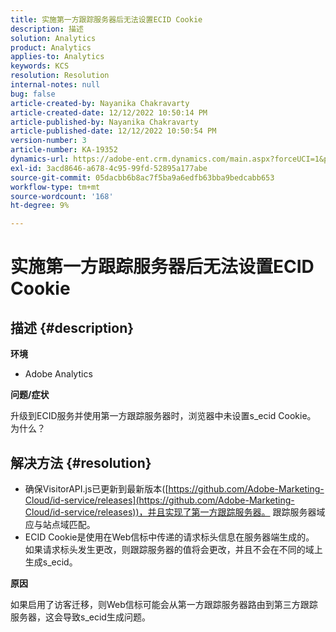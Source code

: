 ```yaml
---
title: 实施第一方跟踪服务器后无法设置ECID Cookie
description: 描述
solution: Analytics
product: Analytics
applies-to: Analytics
keywords: KCS
resolution: Resolution
internal-notes: null
bug: false
article-created-by: Nayanika Chakravarty
article-created-date: 12/12/2022 10:50:14 PM
article-published-by: Nayanika Chakravarty
article-published-date: 12/12/2022 10:50:54 PM
version-number: 3
article-number: KA-19352
dynamics-url: https://adobe-ent.crm.dynamics.com/main.aspx?forceUCI=1&pagetype=entityrecord&etn=knowledgearticle&id=12c5dd52-6f7a-ed11-81ac-6045bd006b25
exl-id: 3acd8646-a678-4c95-99fd-52895a177abe
source-git-commit: 05dacbb6b8ac7f5ba9a6edfb63bba9bedcabb653
workflow-type: tm+mt
source-wordcount: '168'
ht-degree: 9%

---
```


# 实施第一方跟踪服务器后无法设置ECID Cookie

## 描述 {#description}


<b>环境</b>

- Adobe Analytics

<b>问题/症状</b>

升级到ECID服务并使用第一方跟踪服务器时，浏览器中未设置s_ecid Cookie。 为什么？


## 解决方法 {#resolution}


- 确保VisitorAPI.js已更新到最新版本([https://github.com/Adobe-Marketing-Cloud/id-service/releases](https://github.com/Adobe-Marketing-Cloud/id-service/releases))，并且实现了第一方跟踪服务器。 跟踪服务器域应与站点域匹配。
- ECID Cookie是使用在Web信标中传递的请求标头信息在服务器端生成的。 如果请求标头发生更改，则跟踪服务器的值将会更改，并且不会在不同的域上生成s_ecid。


<b>原因</b>

如果启用了访客迁移，则Web信标可能会从第一方跟踪服务器路由到第三方跟踪服务器，这会导致s_ecid生成问题。

